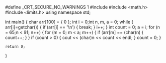 #define _CRT_SECURE_NO_WARNINGS  1
#include <iostream>
#include <math.h>
#include <limits.h>
using namespace std;

int main()
{
	char arr[100] = { 0 };
	int i = 0;int n, m, a = 0;
	while ( arr[i]=getchar())
	{
		if (arr[i] == '\n')
		{
			break;
		}
		i++;
	}
	int count = 0;
	a = i;
	for (n = 65;n < 91; n++)
	{
		for (m = 0; m < a; m++)
		{
			if (arr[m] == (char)n)
			{
				count++;
			}
		}
		if (count > 0)
		{
			cout << (char)n << count << endl;
		}
		count = 0;
	}
	
	return 0;
}
